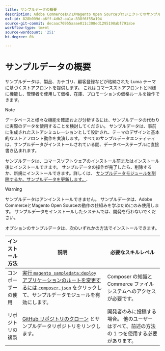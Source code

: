 ```yaml
---
title: サンプルデータの概要
description: Adobe CommerceおよびMagento Open Sourceプロジェクトでのサンプルデータの使用について説明します。
exl-id: 828b009d-a6ff-4db2-aa1a-838f6f55a194
source-git-commit: decaac76955aaae011c308ed1295198abf791abe
workflow-type: tm+mt
source-wordcount: '251'
ht-degree: 0%

---
```


# サンプルデータの概要

サンプルデータは、製品、カテゴリ、顧客登録などが格納された Luma テーマに基づくストアフロントを提供します。 これはコマースストアフロントと同様に機能し、管理者を使用して価格、在庫、プロモーションの価格ルールを操作できます。

>[!NOTE]
>
>データベースと様々な機能を確認および分析するには、サンプルデータの代わりに実際のデータを使用することを検討してください。 サンプルデータは、事前に生成されたストアシミュレーションとして設計され、テーマのデザインと基本的なストアフロント動作を実演します。 すべてのサンプルデータエンティティは、サンプルデータがインストールされている間、データベーステーブルに直接書き込まれます。

サンプルデータは、コマースソフトウェアのインストール前またはインストール後にインストールできます。 サンプルデータの操作が完了したら、削除するか、新規にインストールできます。詳しくは、 [サンプルデータモジュールを削除するか、サンプルデータを更新します。](remove-or-update.md).

>[!WARNING]
>
>サンプルデータはアンインストールできません。 サンプルデータは、Adobe CommerceとMagento Open Sourceの動作の仕組みを学ぶためにのみ使用します。 サンプルデータをインストールしたシステムでは、開発を行わないでください。

オプションのサンプルデータは、次のいずれかの方法でインストールできます。

| インストール方法 | 説明 | 必要なスキルレベル |
|--- |--- |--- |
| コンポーザーの使用 | [実行 `magento sampledata:deploy` アプリケーションのルートを変更するには `composer.json`](composer-packages.md) をクリックして、サンプルデータモジュールを有効にします。 | Composer の知識と Commerce ファイルシステムへのアクセスが必要です。 |
| リポジトリの複製 | [GitHub リポジトリのクローン](git-repositories.md) とサンプルデータリポジトリをリンクします。 | 開発者のみに投稿する場合。 他のユーザーはすべて、前述の方法の 1 つを使用する必要があります。 |
